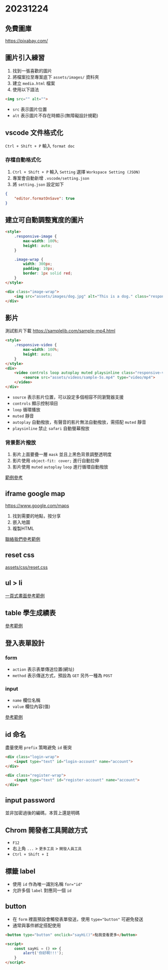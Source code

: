 # 20231224

## 免費圖庫

https://pixabay.com/

## 圖片引入練習

1. 找到一張喜歡的圖片
2. 將檔案拉至專案底下 `assets/images/` 資料夾
3. 建立 `media.html` 檔案
4. 使用以下語法

```html
<img src="" alt="">
```

- `src` 表示圖片位置
- `alt` 表示圖片不存在時顯示(無障礙設計規範)

## vscode 文件格式化

`Ctrl + Shift + P` 輸入 `format doc`

### 存檔自動格式化

1. `Ctrl + Shift + P` 輸入 `Setting` 選擇 `Workspace Setting (JSON)`
2. 專案會自動新增 `.vscode/setting.json`
3. 將 `setting.json` 設定如下

```json
{
    "editor.formatOnSave": true
}
```

## 建立可自動調整寬度的圖片

```html
<style>
    .responsive-image {
        max-width: 100%;
        height: auto;
    }

    .image-wrap {
        width: 300px;
        padding: 10px;
        border: 1px solid red;
    }
</style>

<div class="image-wrap">
    <img src="assets/images/dog.jpg" alt="This is a dog." class="responsive-image">
</div>
```

## 影片

測試影片下載 https://samplelib.com/sample-mp4.html

```html
<style>
    .responsive-video {
        max-width: 100%;
        height: auto;
    }
</style>
<div>
    <video controls loop autoplay muted playsinline class="responsive-video">
        <source src="assets/videos/sample-5s.mp4" type="video/mp4">
    </video>
</div>
```

- `source` 表示影片位置，可以設定多個相容不同瀏覽器支援
- `controls` 顯示控制項目
- `loop` 循環播放
- `muted` 靜音
- `autoplay` 自動撥放，有聲音的影片無法自動撥放，需搭配 `muted` 靜音
- `playsinline` 禁止 `safari` 自動螢幕撥放


### 背景影片撥放

1. 影片上面要疊一層 `mask` 並且上黑色背景調整透明度
2. 影片使用 `object-fit: cover;` 進行自動拉伸
3. 影片使用 `muted` `autoplay` `loop` 進行循環自動撥放

[範例參考](background_video_player.html)


## iframe google map

https://www.google.com/maps

1. 找到需要的地點，按分享
2. 嵌入地圖
3. 複製HTML

[聯絡我們參考範例](contact_us.html)

## reset css

[assets/css/reset.css](assets/css/reset.css)

## ul > li

[一頁式畫面參考範例](header_menu.html)


## table 學生成績表

[參考範例](student_score.html)

## 登入表單設計

### form

- `action` 表示表單傳送位置(網址)
- `method` 表示傳送方式，預設為 `GET` 另外一種為 `POST`

### input

- `name` 欄位名稱
- `value` 欄位內容(值)

[參考範例](login_form.html)

## id 命名

盡量使用 `prefix` 策略避免 `id` 衝突

```html
<div class="login-wrap">
    <input type="text" id="login-account" name="account">
</div>

<div class="register-wrap">
    <input type="text" id="register-account" name="account">
</div>
```

## input password

並非加密過後的編碼，本質上還是明碼

## Chrom 開發者工具開啟方式

- `F12`
- 右上角 `...` > `更多工具` > `開發人員工具`
- `Ctrl + Shift + I`

## 標籤 label

- 使用 `id` 作為唯一識別名稱 `for="id"`
- 允許多個 `label` 對應同一個 `id`

## button

- 在 `form` 裡面預設會觸發表單發送，使用 `type="button"` 可避免發送
- 通常與事件綁定搭配使用

```html
<button type="button" onclick="sayHi()">點我查看更多</button>

<script>
    const sayHi = () => {
        alert('你好啊!!!');
    }
</script>
```